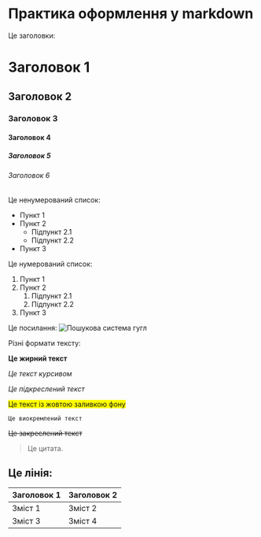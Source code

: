 # Практика оформлення у markdown

Це заголовки:
# Заголовок 1
## Заголовок 2
### Заголовок 3
#### Заголовок 4
##### Заголовок 5
###### Заголовок 6

Це ненумерований список:
- Пункт 1
- Пункт 2
  - Підпункт 2.1
  - Підпункт 2.2
- Пункт 3

Це нумерований список:
1. Пункт 1
2. Пункт 2
   1. Підпункт 2.1
   2. Підпункт 2.2
3. Пункт 3

Це посилання:
![Пошукова система гугл](https://www.google.com/)

Різні формати тексту:

**Це жирний текст**

*Це текст курсивом*

_Це підкреслений текст_

<span style="background-color: #FFFF00">Це текст із жовтою заливкою фону</span>

`Це виокремлений текст`

~~Це закреслений текст~~

> Це цитата. 

Це лінія:
---
| Заголовок 1 | Заголовок 2 |
|-------------|-------------|
| Зміст 1     | Зміст 2     |
| Зміст 3     | Зміст 4     |

